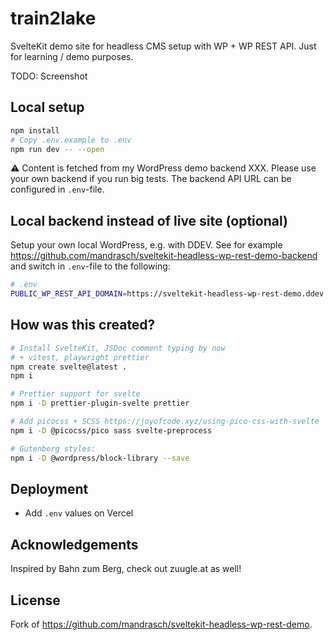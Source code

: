 # train2lake

SvelteKit demo site for headless CMS setup with WP + WP REST API. Just for learning / demo purposes.

TODO: Screenshot

## Local setup

```bash
npm install
# Copy .env.example to .env
npm run dev -- --open
```

⚠️ Content is fetched from my WordPress demo backend XXX. Please use your own backend if you run big tests. The backend API URL can be configured in `.env`-file.

## Local backend instead of live site (optional)

Setup your own local WordPress, e.g. with DDEV. See for example https://github.com/mandrasch/sveltekit-headless-wp-rest-demo-backend and switch in `.env`-file to the following:

```bash
# .env
PUBLIC_WP_REST_API_DOMAIN=https://sveltekit-headless-wp-rest-demo.ddev.site
```

## How was this created?

```bash
# Install SvelteKit, JSDoc comment typing by now
# + vitest, playwright prettier
npm create svelte@latest .
npm i

# Prettier support for svelte
npm i -D prettier-plugin-svelte prettier

# Add picocss + SCSS https://joyofcode.xyz/using-pico-css-with-svelte
npm i -D @picocss/pico sass svelte-preprocess

# Gutenberg styles:
npm i -D @wordpress/block-library --save
```

## Deployment

- Add `.env` values on Vercel

## Acknowledgements

Inspired by Bahn zum Berg, check out zuugle.at as well!

## License

Fork of https://github.com/mandrasch/sveltekit-headless-wp-rest-demo.

